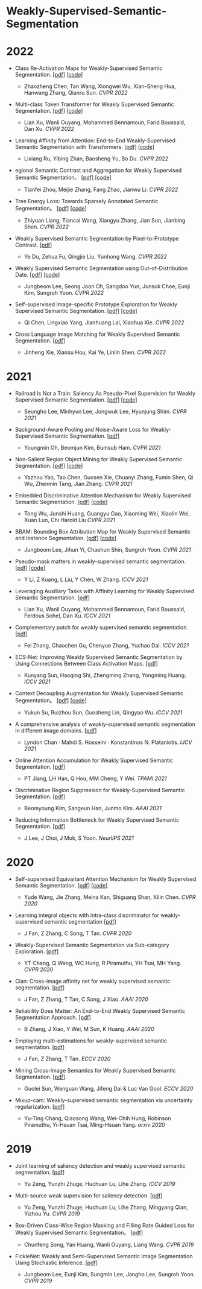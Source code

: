 # Weakly-Supervised-Semantic-Segmentation


# 2022
- Class Re-Activation Maps for Weakly-Supervised Semantic Segmentation.
  [[pdf]](https://arxiv.org/abs/2203.00962) [[code]](https://github.com/zhaozhengChen/ReCAM)
  - Zhaozheng Chen, Tan Wang, Xiongwei Wu, Xian-Sheng Hua, Hanwang Zhang, Qianru Sun. *CVPR 2022*
  
- Multi-class Token Transformer for Weakly Supervised Semantic Segmentation. 
  [[pdf]](https://arxiv.org/abs/2203.02891) [[code]](https://github.com/xulianuwa/MCTformer)
  - Lian Xu, Wanli Ouyang, Mohammed Bennamoun, Farid Boussaid, Dan Xu. *CVPR 2022*
  
- Learning Affinity from Attention: End-to-End Weakly-Supervised Semantic Segmentation with Transformers.
  [[pdf]](https://arxiv.org/abs/2203.02664) [[code]](https://github.com/rulixiang/afa)
  - Lixiang Ru, Yibing Zhan, Baosheng Yu, Bo Du. *CVPR 2022*

- egional Semantic Contrast and Aggregation for Weakly Supervised Semantic Segmentation。
  [[pdf]](https://arxiv.org/abs/2203.09653) [[code]](https://github.com/maeve07/RCA)
  - Tianfei Zhou, Meijie Zhang, Fang Zhao, Jianwu Li. *CVPR 2022*

- Tree Energy Loss: Towards Sparsely Annotated Semantic Segmentation。
  [[pdf]](https://arxiv.org/abs/2203.10739) [[code]](https://github.com/megvii-research/TreeEnergyLoss)
  - Zhiyuan Liang, Tiancai Wang, Xiangyu Zhang, Jian Sun, Jianbing Shen. *CVPR 2022*
  
- Weakly Supervised Semantic Segmentation by Pixel-to-Prototype Contrast.
  [[pdf]](https://arxiv.org/abs/2110.07110)
  - Ye Du, Zehua Fu, Qingjie Liu, Yunhong Wang. *CVPR 2022*
  
- Weakly Supervised Semantic Segmentation using Out-of-Distribution Date.
  [[pdf]](https://arxiv.org/abs/2203.03860) [[code]](https://github.com/naver-ai/w-ood)
  - Jungbeom Lee, Seong Joon Oh, Sangdoo Yun, Junsuk Choe, Eunji Kim, Sungroh Yoon. *CVPR 2022*
  
- Self-supervised Image-specific Prototype Exploration for Weakly Supervised Semantic Segmentation.
  [[pdf]](https://arxiv.org/abs/2203.02909) [[code]](https://github.com/chenqi1126/SIPE)
  - Qi Chen, Lingxiao Yang, Jianhuang Lai, Xiaohua Xie. *CVPR 2022*

- Cross Language Image Matching for Weakly Supervised Semantic Segmentation.
  [[pdf]](https://arxiv.org/abs/2203.02668)
  - Jinheng Xie, Xianxu Hou, Kai Ye, Linlin Shen. *CVPR 2022*
  
  
# 2021
- Railroad Is Not a Train: Saliency As Pseudo-Pixel Supervision for Weakly Supervised Semantic Segmentation.
  [[pdf]](https://openaccess.thecvf.com/content/CVPR2021/papers/Lee_Railroad_Is_Not_a_Train_Saliency_As_Pseudo-Pixel_Supervision_for_CVPR_2021_paper.pdf) [[code]](https://github.com/halbielee/EPS)
  - Seungho Lee, Minhyun Lee, Jongwuk Lee, Hyunjung Shim. *CVPR 2021*

- Background-Aware Pooling and Noise-Aware Loss for Weakly-Supervised Semantic Segmentation.
  [[pdf]](https://arxiv.org/abs/2104.00905)
  - Youngmin Oh, Beomjun Kim, Bumsub Ham. *CVPR 2021*

- Non-Salient Region Object Mining for Weakly Supervised Semantic Segmentation.
  [[pdf]](https://arxiv.org/abs/2103.14581)
  [[code]](https://github.com/NUST-Machine-Intelligence-Laboratory/nsrom)
  - Yazhou Yao, Tao Chen, Guosen Xie, Chuanyi Zhang, Fumin Shen, Qi Wu, Zhenmin Tang, Jian Zhang. *CVPR 2021*

- Embedded Discriminative Attention Mechanism for Weakly Supervised Semantic Segmentation.
  [[pdf]](https://openaccess.thecvf.com/content/CVPR2021/papers/Wu_Embedded_Discriminative_Attention_Mechanism_for_Weakly_Supervised_Semantic_Segmentation_CVPR_2021_paper.pdf)
  [[code]](https://github.com/allenwu97/EDAM)
  - Tong Wu, Junshi Huang, Guangyu Gao, Xiaoming Wei, Xiaolin Wei, Xuan Luo, Chi Harold Liu *CVPR 2021*

- BBAM: Bounding Box Attribution Map for Weakly Supervised Semantic and Instance Segmentation.
  [[pdf]](https://arxiv.org/abs/2103.08907)
  [[code]](https://github.com/jbeomlee93/BBAM)
  - Jungbeom Lee, Jihun Yi, Chaehun Shin, Sungroh Yoon. *CVPR 2021*

- Pseudo-mask matters in weakly-supervised semantic segmentation.
  [[pdf]](https://openaccess.thecvf.com/content/ICCV2021/papers/Li_Pseudo-Mask_Matters_in_Weakly-Supervised_Semantic_Segmentation_ICCV_2021_paper.pdf)
  [[code]](https://github.com/Eli-YiLi/PMM)
  - Y Li, Z Kuang, L Liu, Y Chen, W Zhang. *ICCV 2021*

- Leveraging Auxiliary Tasks with Affinity Learning for Weakly Supervised Semantic Segmentation.
  [[pdf]](https://arxiv.org/abs/2107.11787)
  - Lian Xu, Wanli Ouyang, Mohammed Bennamoun, Farid Boussaid, Ferdous Sohel, Dan Xu. *ICCV 2021*

- Complementary patch for weakly supervised semantic segmentation.
  [[pdf]](https://arxiv.org/abs/2108.03852)
  - Fei Zhang, Chaochen Gu, Chenyue Zhang, Yuchao Dai. *ICCV 2021*
 
- ECS-Net: Improving Weakly Supervised Semantic Segmentation by Using Connections Between Class Activation Maps.
  [[pdf]](https://openaccess.thecvf.com/content/ICCV2021/papers/Sun_ECS-Net_Improving_Weakly_Supervised_Semantic_Segmentation_by_Using_Connections_Between_ICCV_2021_paper.pdf)
  - Kunyang Sun, Haoqing Shi, Zhengming Zhang, Yongming Huang. *ICCV 2021*
  
- Context Decoupling Augmentation for Weakly Supervised Semantic Segmentation。
  [[pdf]](https://openaccess.thecvf.com/content/ICCV2021/papers/Su_Context_Decoupling_Augmentation_for_Weakly_Supervised_Semantic_Segmentation_ICCV_2021_paper.pdf)
  [[code]](https://github.com/suyukun666/CDA)
  - Yukun Su, Ruizhou Sun, Guosheng Lin, Qingyao Wu. *ICCV 2021*
  
- A comprehensive analysis of weakly-supervised semantic segmentation in different image domains.
  [[pdf]](https://arxiv.org/pdf/1912.11186)
  - Lyndon Chan · Mahdi S. Hosseini · Konstantinos N. Plataniotis. *IJCV 2021*
  
- Online Attention Accumulation for Weakly Supervised Semantic Segmentation.
  [[pdf]](https://mftp.mmcheng.net/Papers/21PAMI-OAA_PAMI.pdf)
  - PT Jiang, LH Han, Q Hou, MM Cheng, Y Wei. *TPAMI 2021*

- Discriminative Region Suppression for Weakly-Supervised Semantic Segmentation.
  [[pdf]](https://www.aaai.org/AAAI21Papers/AAAI-4464.KimB.pdf)
  - Beomyoung Kim, Sangeun Han, Junmo Kim. *AAAI 2021*

- Reducing Information Bottleneck for Weakly Supervised Semantic Segmentation.
  [[pdf]](https://proceedings.neurips.cc/paper/2021/file/e6384711491713d29bc63fc5eeb5ba4f-Paper.pdf)
  - J Lee, J Choi, J Mok, S Yoon. *NeurlIPS 2021*


# 2020
- Self-supervised Equivariant Attention Mechanism for Weakly Supervised Semantic Segmentation.
  [[pdf]](https://openaccess.thecvf.com/content_CVPR_2020/papers/Wang_Self-Supervised_Equivariant_Attention_Mechanism_for_Weakly_Supervised_Semantic_Segmentation_CVPR_2020_paper.pdf)
  [[code]](https://github.com/YudeWang/SEAM/issues)
  - Yude Wang, Jie Zhang, Meina Kan, Shiguang Shan, Xilin Chen. *CVPR 2020*

- Learning integral objects with intra-class discriminator for weakly-supervised semantic segmentation
  [[pdf]](https://openaccess.thecvf.com/content_CVPR_2020/papers/Fan_Learning_Integral_Objects_With_Intra-Class_Discriminator_for_Weakly-Supervised_Semantic_Segmentation_CVPR_2020_paper.pdf)
  - J Fan, Z Zhang, C Song, T Tan. *CVPR 2020*

- Weakly-Supervised Semantic Segmentation via Sub-category Exploration.
  [[pdf]](https://openaccess.thecvf.com/content_CVPR_2020/papers/Chang_Weakly-Supervised_Semantic_Segmentation_via_Sub-Category_Exploration_CVPR_2020_paper.pdf)
  - YT Chang, Q Wang, WC Hung, R Piramuthu, YH Tsai, MH Yang. *CVPR 2020*

- Cian: Cross-image affinity net for weakly supervised semantic segmentation.
  [[pdf]](https://ojs.aaai.org/index.php/AAAI/article/download/6705/6559)
  - J Fan, Z Zhang, T Tan, C Song, J Xiao. *AAAI 2020*

- Reliability Does Matter: An End-to-End Weakly Supervised Semantic Segmentation Approach.
  [[pdf]](https://ojs.aaai.org/index.php/AAAI/article/view/6971/6825)
  - B Zhang, J Xiao, Y Wei, M Sun, K Huang. *AAAI 2020*

- Employing multi-estimations for weakly-supervised semantic segmentation.
  [[pdf]](https://www.ecva.net/papers/eccv_2020/papers_ECCV/papers/123620324.pdf)
  - J Fan, Z Zhang, T Tan. *ECCV 2020*

- Mining Cross-Image Semantics for Weakly Supervised Semantic Segmentation.
  [[pdf]](https://arxiv.org/pdf/2007.01947).
  - Guolei Sun, Wenguan Wang, Jifeng Dai & Luc Van Gool. *ECCV 2020*

- Mixup-cam: Weakly-supervised semantic segmentation via uncertainty regularization.
  [[pdf]](https://arxiv.org/pdf/2008.01201)
  - Yu-Ting Chang, Qiaosong Wang, Wei-Chih Hung, Robinson Piramuthu, Yi-Hsuan Tsai, Ming-Hsuan Yang. *arxiv 2020*
  

# 2019
- Joint learning of saliency detection and weakly supervised semantic segmentation.
  [[pdf]](http://openaccess.thecvf.com/content_ICCV_2019/papers/Zeng_Joint_Learning_of_Saliency_Detection_and_Weakly_Supervised_Semantic_Segmentation_ICCV_2019_paper.pdf)
  - Yu Zeng, Yunzhi Zhuge, Huchuan Lu, Lihe Zhang. *ICCV 2019*

- Multi-source weak supervision for saliency detection.
  [[pdf]](http://openaccess.thecvf.com/content_CVPR_2019/papers/Zeng_Multi-Source_Weak_Supervision_for_Saliency_Detection_CVPR_2019_paper.pdf)
  - Yu Zeng, Yunzhi Zhuge, Huchuan Lu, Lihe Zhang, Mingyang Qian, Yizhou Yu. *CVPR 2019*
  
- Box-Driven Class-Wise Region Masking and Filling Rate Guided Loss for Weakly Supervised Semantic Segmentation。
  [[pdf]](https://openaccess.thecvf.com/content_CVPR_2019/papers/Song_Box-Driven_Class-Wise_Region_Masking_and_Filling_Rate_Guided_Loss_for_CVPR_2019_paper.pdf)
  - Chunfeng Song, Yan Huang, Wanli Ouyang, Liang Wang. *CVPR 2019*

- FickleNet: Weakly and Semi-Supervised Semantic Image Segmentation Using Stochastic Inference.
  [[pdf]](https://openaccess.thecvf.com/content_CVPR_2019/papers/Lee_FickleNet_Weakly_and_Semi-Supervised_Semantic_Image_Segmentation_Using_Stochastic_Inference_CVPR_2019_paper.pdf)
  - Jungbeom Lee, Eunji Kim, Sungmin Lee, Jangho Lee, Sungroh Yoon. *CVPR 2019*


  
  
  
  
  
  
  
  
  
  
  
  
